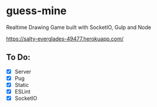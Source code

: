 # guess-mine

Realtime Drawing Game built with SocketIO, Gulp and Node

https://salty-everglades-49477.herokuapp.com/


## To Do:

- [x] Server
- [x] Pug
- [x] Static
- [x] ESLint
- [x] SocketIO
